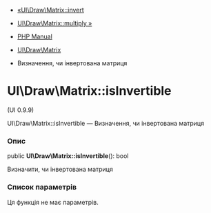 - [«UI\Draw\Matrix::invert](ui-draw-matrix.invert.md)
- [UI\Draw\Matrix::multiply »](ui-draw-matrix.multiply.md)

- [PHP Manual](index.md)
- [UI\Draw\Matrix](class.ui-draw-matrix.md)
- Визначення, чи інвертована матриця

# UI\Draw\Matrix::isInvertible

(UI 0.9.9)

UI\Draw\Matrix::isInvertible — Визначення, чи інвертована матриця

### Опис

public **UI\Draw\Matrix::isInvertible**(): bool

Визначити, чи інвертована матриця

### Список параметрів

Ця функція не має параметрів.
